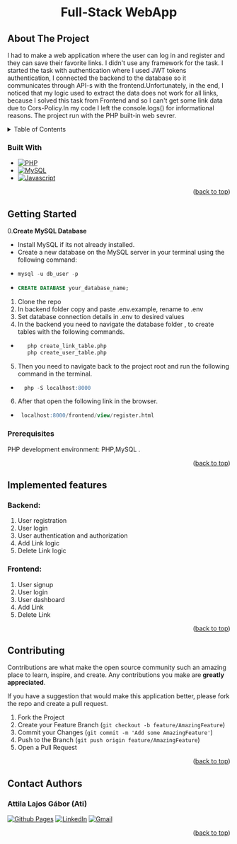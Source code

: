 <h1 align="center">Full-Stack WebApp</h1>

  <p align="center">

  </p>

<h2 id="about-the-project">About The Project</h2>

I had to make a web application where the user can log in and register and they can save their favorite links. I didn't use any framework for the task. I started the task with authentication where I used JWT tokens authentication, I connected the backend to the database so it communicates through  API-s with the frontend.Unfortunately, in the end, I noticed that my logic used to extract the data does not work for all links, because I solved this task from Frontend and so I can't get some link data due to Cors-Policy.In my code I left the console.logs() for informational reasons. The project run with the PHP built-in web sevrer.

<details>
  <summary>Table of Contents</summary>
  <ol>
    <li>
      <a href="#about-the-project">About The Project</a>
      <ul>
        <li><a href="#built-with">Built With</a></li>
        <li><a href="#implemented-features">Implemented features</a></li>
      </ul>
    </li>
     <li>
       <a href="#getting-started">Getting Started</a>
      <ul>
      <li><a href="#prerequisites">Prerequisites</a></li>
     </li>
    <li><a href="#contributing">Contributing</a></li>
    <li><a href="#contact-author">Contact Authors</a></li>
  </ol>
</details>

<h3 id="built-with">Built With</h3>

* [![PHP][PHP]][PHP-url]
* [![MySQL][MySQL]][MySQL-url]
* [![Javascript][Javascript]][Javascript-url]


<p align="right">(<a href="#about-the-project">back to top</a>)</p>

<h2 id="getting-started">Getting Started</h2>

0.**Create MySQL Database**
   - Install MySQL if its not already installed.
   - Create a new database on the MySQL server in your terminal using the following command:
   - ```sql
     mysql -u db_user -p
     ```
- ```sql
  CREATE DATABASE your_database_name;
  ```


1. Clone the repo
2. In backend folder copy and paste .env.example, rename to .env
3. Set database connection details in .env to desired values
4. In the backend you need to navigate the database folder , to create tables with the following commands.
- ```sql
     php create_link_table.php
     php create_user_table.php
     ```
   
5. Then you need to navigate back to the project root and run the following command in the terminal.
- ```sql
    php -S localhost:8000 
  ```
6. After that open the  following link in the browser.
- ```sql
   localhost:8000/frontend/view/register.html
  ```   
  

<h3 id="prerequisites">Prerequisites</h3>

PHP development environment: PHP,MySQL .

<p align="right">(<a href="#about-the-project">back to top</a>)</p>

<h2 id="implemented-features">Implemented features</h2>

### Backend:

1. User registration
2. User login
3. User authentication and authorization
4. Add Link logic
5. Delete Link logic



### Frontend:


1. User signup
2. User login
3. User dashboard
4. Add Link
5. Delete Link




<p align="right">(<a href="#about-the-project">back to top</a>)</p>

<h2 id="contributing">Contributing</h2>

Contributions are what make the open source community such an amazing place to learn, inspire, and create. Any
contributions you make are **greatly appreciated**.

If you have a suggestion that would make this application better, please fork the repo and create a pull request.

1. Fork the Project
2. Create your Feature Branch (```git checkout -b feature/AmazingFeature```)
3. Commit your Changes (`git commit -m 'Add some AmazingFeature'`)
4. Push to the Branch (`git push origin feature/AmazingFeature`)
5. Open a Pull Request

<p align="right">(<a href="#about-the-project">back to top</a>)</p>

<h2 id="contact-author">Contact Authors</h2>



### Attila Lajos Gábor (Ati)

[![Github Pages]](https://github.com/gaborati)
[![LinkedIn]](https://www.linkedin.com/in/attila-lajos-gabor/)
[![Gmail]](mailto:atidev1122gmail.com)

<p align="right">(<a href="#about-the-project">back to top</a>)</p>

<!-- MARKDOWN LINKS & IMAGES -->

[PHP]: https://img.shields.io/badge/PHP-777BB4?style=for-the-badge&logo=php&logoColor=white
[PHP-url]: https://www.php.net/
[MySQL]: https://img.shields.io/badge/MySQL-00000F?style=for-the-badge&logo=mysql&logoColor=white
[MySQL-url]: https://www.mysql.com/
[Javascript]: https://img.shields.io/badge/JavaScript-F7DF1E?style=for-the-badge&logo=javascript&logoColor=black
[Javascript-url]: https://www.javascript.com/



[Github Pages]: https://img.shields.io/badge/github-121013?style=for-the-badge&logo=github&logoColor=white
[LinkedIn]: https://img.shields.io/badge/LinkedIn-0077B5?style=for-the-badge&logo=linkedin&logoColor=white
[Gmail]: https://img.shields.io/badge/Gmail-D14836?style=for-the-badge&logo=gmail&logoColor=white
